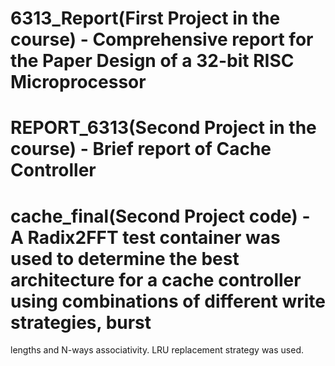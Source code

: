# 6313_Report(First Project in the course) - Comprehensive report for the Paper Design of a 32-bit RISC Microprocessor
# REPORT_6313(Second Project in the course) - Brief report of Cache Controller
# cache_final(Second Project code) - A Radix2FFT test container was used to determine the best architecture for a cache controller using combinations of different write strategies, burst 
 lengths and N-ways associativity. LRU replacement strategy was used. 
